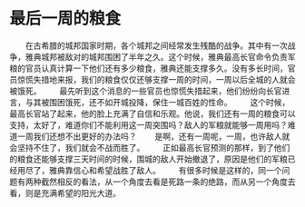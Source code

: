 # 最后一周的粮食
　　在古希腊的城邦国家时期，各个城邦之间经常发生残酷的战争。其中有一次战争，雅典城邦被敌对的城邦围困了半年之久。这个时候，雅典最高长官命令负责军粮的官员认真计算一下他们还有多少粮食，雅典还能支撑多久。没有多长时间，官员惊慌失措地来报，我们的粮食仅仅还够支撑一周的时间，一周以后全城的人就会被饿死。 
　　最先听到这个消息的一些官员也惊慌失措起来，他们纷纷向长官进言，与其被围困饿死，还不如开城投降，保住一城百姓的性命。 
　　这个时候，最高长官站了起来，他的脸上充满了自信和乐观。他说，我们还有一周的粮食可以支持，太好了，难道你们不能利用这一周突围吗？敌人的军粮就能够一周用吗？难道一周我们还想不出更好的办法吗？ 
　　是啊，还有一周呢，一周，也许敌人就会坚持不住了，我们就会不战而胜了。 
　　正如最高长官预测的那样，到了他们的粮食还能够支撑三天时间的时候，围城的敌人开始撤退了，原因是他们的军粮已经用尽了，雅典靠信心和希望战胜了敌人。 
　　有很多时候是这样的，同一个问题有两种截然相反的看法，从一个角度去看是死路一条的绝路，而从另一个角度去看，则是充满希望的阳光大道。
 
